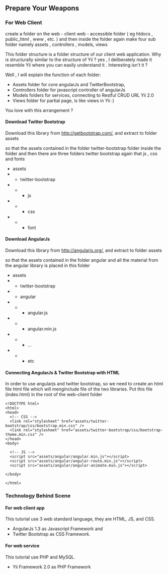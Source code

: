 ## Prepare Your Weapons

### For Web Client
create a folder on the web - client web - accessible folder ( eg htdocs , public_html , www , etc. ) and then inside the folder again make four sub folder namely assets , controllers , models, views

This folder structure is a folder structure of our client web application. Why is structurally similar to the structure of Yii ? yes , I deliberately made ​​it resemble Yii where you can easily understand it . Interesting isn't it ?

Well , I will explain the function of each folder:
-	Assets folder for core angularJs and TwitterBootstrap, 
-	Controllers folder for javascript controller of angularJs
-	Models folders for services, connecting to Restful CRUD URL Yii 2.0
-	Views folder for partial page, is like views in Yii :)

You love with this arrangement ?

#### Download Twitter Bootstrap
Download this library from http://getbootstrap.com/, and extract to folder assets

so that the assets contained in the folder twitter-bootstrap folder inside the folder and then there are three folders twitter bootstrap again that js , css and fonts
+ assets
+ + twitter-bootstrap
+ + + js
+ + + css
+ + + font

#### Download AngularJs
Download this library from http://angularjs.org/, and extract to folder assets

so that the assets contained in the folder angular and all the material from the angular library is placed in this folder
+ assets
+ + twitter-bootstrap
+ + angular
+ + + angular.js
+ + + angular.min.js
+ + + ...
+ + + etc

#### Connecting AngularJs & Twitter Bootstrap with HTML
In order to use angularjs and twitter bootstrap, so we need to create an html file html file which will menginclude file of the two libraries. Put this file (index.html) in the root of the web-client folder

```
<!DOCTYPE html>
<html>
<head>
  <!-- CSS -->
  <link rel="stylesheet" href="assets/twitter-bootstrap/css/bootstrap.min.css" />
  <link rel="stylesheet" href="assets/twitter-bootstrap/css/bootstrap-theme.min.css" />
</head>
<body>
  
  <!-- JS -->
  <script src="assets/angular/angular.min.js"></script>
  <script src="assets/angular/angular-route.min.js"></script>
  <script src="assets/angular/angular-animate.min.js"></script>
  
</body>

</html>
```

### Technology Behind Scene

#### For web client app
 
This tutorial use 3 web standard language, they are HTML, JS, and CSS. 
- AngularJs 1.3 as Javascript Framework and 
- Twitter Bootstrap as CSS Framework.

#### For web service 
This tutorial use PHP and MySQL. 
- Yii Framework 2.0 as PHP Framework
